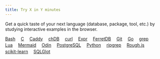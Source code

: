 ```yaml
---
title: Try X in Y minutes
---
```


<style>
.lang {
    display: inline-block;
    margin-right: 1em;
    margin-bottom: 0.25em;
}
</style>

Get a quick taste of your next language (database, package, tool, etc.) by studying interactive examples in the browser.

<a class="lang" href="/try/bash/">Bash</a>
<a class="lang" href="/try/c/">C</a>
<a class="lang" href="/try/caddy/">Caddy</a>
<a class="lang" href="/try/chdb/">chDB</a>
<a class="lang" href="/try/curl/">curl</a>
<a class="lang" href="/try/expr-lang/">Expr</a>
<a class="lang" href="/try/ferretdb/">FerretDB</a>
<a class="lang" href="/try/git/">Git</a>
<a class="lang" href="/try/go/">Go</a>
<a class="lang" href="/try/grep/">grep</a>
<a class="lang" href="/try/lua/">Lua</a>
<a class="lang" href="/try/mermaid/">Mermaid</a>
<a class="lang" href="/try/odin/">Odin</a>
<a class="lang" href="/try/postgres/">PostgreSQL</a>
<a class="lang" href="/try/python/">Python</a>
<a class="lang" href="/try/ripgrep/">ripgrep</a>
<a class="lang" href="/try/rough-js/">Rough.js</a>
<a class="lang" href="/try/scikit-learn/">scikit-learn</a>
<a class="lang" href="/try/sqlglot/">SQLGlot</a>
